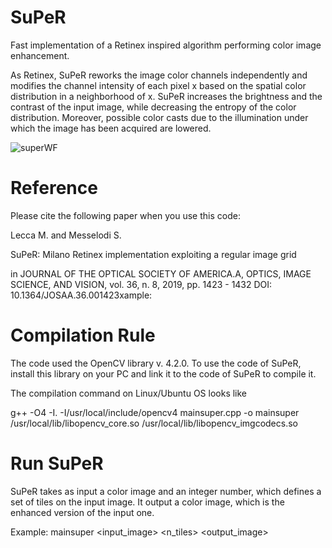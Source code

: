 # SuPeR
Fast implementation of a Retinex inspired algorithm performing color image enhancement.

As Retinex, SuPeR reworks the image color channels independently and modifies the channel intensity of each pixel x based on the spatial color distribution in a neighborhood of x.
SuPeR increases the brightness and the contrast of the input image, while decreasing the entropy of the color distribution. Moreover, possible color casts due to the illumination under which the image has been acquired are lowered.


![superWF](https://user-images.githubusercontent.com/82895709/119674563-95794500-be3c-11eb-8108-26672b3178cb.png)


# Reference
Please cite the following paper when you use this code:

Lecca M. and Messelodi S.

SuPeR: Milano Retinex implementation exploiting a regular image grid

in JOURNAL OF THE OPTICAL SOCIETY OF AMERICA.A, OPTICS, IMAGE SCIENCE, AND VISION,
vol. 36, n. 8, 2019, pp. 1423 - 1432
DOI: 10.1364/JOSAA.36.001423xample:

# Compilation Rule

The code used the OpenCV library v. 4.2.0. To use the code of SuPeR, install this library on your PC and link it to the code of SuPeR to compile it.

The compilation command on Linux/Ubuntu OS looks like

g++ -O4 -I. -I/usr/local/include/opencv4 mainsuper.cpp -o mainsuper /usr/local/lib/libopencv_core.so /usr/local/lib/libopencv_imgcodecs.so

# Run SuPeR

SuPeR takes as input a color image and an integer number, which defines a set of tiles on the input image. It output a color image, which is the enhanced version of the input one.

Example: mainsuper <input_image> <n_tiles> <output_image>


